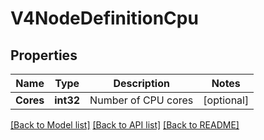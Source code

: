 # V4NodeDefinitionCpu

## Properties

Name | Type | Description | Notes
------------ | ------------- | ------------- | -------------
**Cores** | **int32** | Number of CPU cores | [optional] 

[[Back to Model list]](../README.md#documentation-for-models) [[Back to API list]](../README.md#documentation-for-api-endpoints) [[Back to README]](../README.md)


